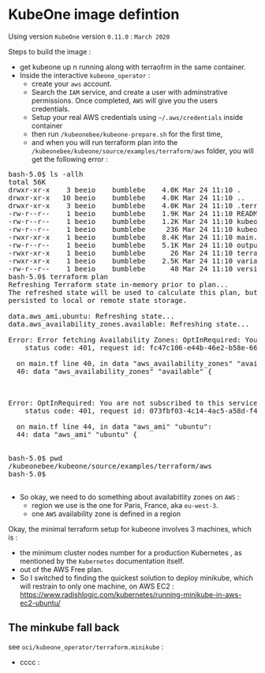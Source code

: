 # KubeOne image defintion

Using version `KubeOne` version `0.11.0` : `March 2020`


Steps to build the image :

* get kubeone up n running along with terraofrm in the same container.
* Inside the interactive `kubeone_operator` :
  * create your `aws` account.
  * Search the `IAM` service, and create a user with adminstrative permissions. Once completed, `AWS` will give you the users credentials.
  * Setup your real AWS credentials using `~/.aws/credentials` inside container
  * then run `/kubeonebee/kubeone-prepare.sh` for the first time,
  * and when you will run terraform plan into the `/kubeonebee/kubeone/source/examples/terraform/aws` folder, you will get the following error :

<pre>
bash-5.0$ ls -allh
total 56K
drwxr-xr-x    3 beeio    bumblebe    4.0K Mar 24 11:10 .
drwxr-xr-x   10 beeio    bumblebe    4.0K Mar 24 11:10 ..
drwxr-xr-x    3 beeio    bumblebe    4.0K Mar 24 11:10 .terraform
-rw-r--r--    1 beeio    bumblebe    1.9K Mar 24 11:10 README.md
-rw-r--r--    1 beeio    bumblebe    1.2K Mar 24 11:10 kubeone.prepare.terraform.init.logs
-rw-r--r--    1 beeio    bumblebe     236 Mar 24 11:10 kubeone.prepare.terraform.plan.logs
-rwxr-xr-x    1 beeio    bumblebe    8.4K Mar 24 11:10 main.tf
-rw-r--r--    1 beeio    bumblebe    5.1K Mar 24 11:10 output.tf
-rwxr-xr-x    1 beeio    bumblebe      26 Mar 24 11:10 terraform.tfvars
-rwxr-xr-x    1 beeio    bumblebe    2.5K Mar 24 11:10 variables.tf
-rw-r--r--    1 beeio    bumblebe      48 Mar 24 11:10 versions.tf
bash-5.0$ terraform plan
Refreshing Terraform state in-memory prior to plan...
The refreshed state will be used to calculate this plan, but will not be
persisted to local or remote state storage.

data.aws_ami.ubuntu: Refreshing state...
data.aws_availability_zones.available: Refreshing state...

Error: Error fetching Availability Zones: OptInRequired: You are not subscribed to this service. Please go to http://aws.amazon.com to subscribe.
	status code: 401, request id: fc47c106-e44b-46e2-b58e-6617bd8054a5

  on main.tf line 40, in data "aws_availability_zones" "available":
  40: data "aws_availability_zones" "available" {



Error: OptInRequired: You are not subscribed to this service. Please go to http://aws.amazon.com to subscribe.
	status code: 401, request id: 073fbf03-4c14-4ac5-a58d-f431b8d82a59

  on main.tf line 44, in data "aws_ami" "ubuntu":
  44: data "aws_ami" "ubuntu" {


bash-5.0$ pwd
/kubeonebee/kubeone/source/examples/terraform/aws
bash-5.0$

</pre>

  * So okay, we need to do something about availabitlity zones on `AWS` :
    * region we use is the one for Paris, France, aka `eu-west-3`.
    * one `AWS` availability zone is defined in a region


Okay, the minimal terraform setup for kubeone involves 3 machines, which is :
* the minimum cluster nodes number for a production Kubernetes , as mentioned by the `Kubernetes` documentation itself.
* out of the AWS Free plan.
* So I switched to finding the quickest solution to deploy minikube, which will restrain to only one machine, on AWS EC2 : https://www.radishlogic.com/kubernetes/running-minikube-in-aws-ec2-ubuntu/

## The minkube fall back

see `oci/kubeone_operator/terraform.minikube` :
* cccc :
